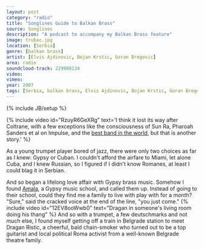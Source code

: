 ```yaml
---
layout: post
category: "radio"
title: "Songlines Guide to Balkan Brass"
source: Songlines
description: "A podcast to accompany my Balkan Brass feature"
image: trubac.jpg
location: [Serbia]
genre: [balkan brass]
artist: [Elvis Ajdinovic, Bojan Krstic, Goran Bregovic]
area: radio
soundcloud-track: 229980134
video: 
vimeo:
year: 2007 
tags: [Serbia, balkan brass, Elvis Ajdinovic, Bojan Krstic, Goran Bregovic]
---
```

{% include JB/setup %}

{% include video id="RzuyR6GeXRg" text='I think it lost its way after Coltrane, with a few exceptions like the consciousness of Sun Ra, Pharoah Sanders et al on Impulse, and the <a href="https://www.youtube.com/watch?v=8QuhUwa0ETY"> best band in the world</a>, but that is another story.' %} 

As a young trumpet player bored of jazz, there were only two choices as far as I knew: Gypsy or Cuban. I couldn't afford the airfare to Miami, let alone Cuba, and I knew Russian, so I figured if I didn't know Romanes, at least I could blag it in Serbian.



And so began a lifelong love affair with Gypsy brass music. Somehow I found <a href="http://www.galbeno.com/">Amala</a>, a Gypsy music school, and called them up. Instead of going to their school, could they find me a family to live with play with for a month? "Sure," said the cracked voice at the end of the line, "you just come." 
{% include video id="12EV8ooWwb0" text="Dragan in someone's living room doing his thang" %}
And so with a trumpet, a few deutschmarks and not much else, I found myself getting off a train in Belgrade station to meet Dragan Ristic, a cheerful, bald chain-smoker who turned out to be a top guitarist and local political Roma activist from a well-known Belgrade theatre family.



